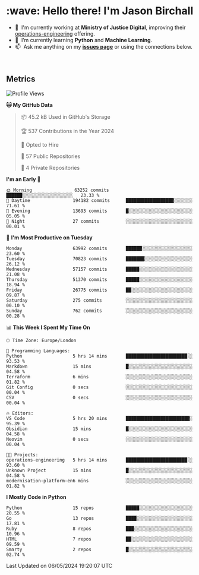 <h1 align="left" id="jason-title">:wave: Hello there! I'm Jason Birchall</h1>

- :office: &nbsp;I'm currently working at **Ministry of Justice Digital**, improving their [operations-engineering](https://github.com/ministryofjustice/operations-engineering) offering.
- :seedling: &nbsp;I’m currently learning **Python** and **Machine Learning**.
- :mailbox: &nbsp;Ask me anything on my **[issues page]** or using the connections below.


<br>


<h2>Metrics</h2>

<!--START_SECTION:waka-->
![Profile Views](http://img.shields.io/badge/Profile%20Views-8-blue)

**🐱 My GitHub Data** 

> 📦 45.2 kB Used in GitHub's Storage 
 > 
> 🏆 537 Contributions in the Year 2024
 > 
> 💼 Opted to Hire
 > 
> 📜 57 Public Repositories 
 > 
> 🔑 4 Private Repositories 
 > 
**I'm an Early 🐤** 

```text
🌞 Morning                63252 commits       ██████░░░░░░░░░░░░░░░░░░░   23.33 % 
🌆 Daytime                194182 commits      ██████████████████░░░░░░░   71.61 % 
🌃 Evening                13693 commits       █░░░░░░░░░░░░░░░░░░░░░░░░   05.05 % 
🌙 Night                  27 commits          ░░░░░░░░░░░░░░░░░░░░░░░░░   00.01 % 
```
📅 **I'm Most Productive on Tuesday** 

```text
Monday                   63992 commits       ██████░░░░░░░░░░░░░░░░░░░   23.60 % 
Tuesday                  70823 commits       ███████░░░░░░░░░░░░░░░░░░   26.12 % 
Wednesday                57157 commits       █████░░░░░░░░░░░░░░░░░░░░   21.08 % 
Thursday                 51370 commits       █████░░░░░░░░░░░░░░░░░░░░   18.94 % 
Friday                   26775 commits       ██░░░░░░░░░░░░░░░░░░░░░░░   09.87 % 
Saturday                 275 commits         ░░░░░░░░░░░░░░░░░░░░░░░░░   00.10 % 
Sunday                   762 commits         ░░░░░░░░░░░░░░░░░░░░░░░░░   00.28 % 
```


📊 **This Week I Spent My Time On** 

```text
🕑︎ Time Zone: Europe/London

💬 Programming Languages: 
Python                   5 hrs 14 mins       ███████████████████████░░   93.53 % 
Markdown                 15 mins             █░░░░░░░░░░░░░░░░░░░░░░░░   04.58 % 
Terraform                6 mins              ░░░░░░░░░░░░░░░░░░░░░░░░░   01.82 % 
Git Config               0 secs              ░░░░░░░░░░░░░░░░░░░░░░░░░   00.04 % 
CSV                      0 secs              ░░░░░░░░░░░░░░░░░░░░░░░░░   00.04 % 

🔥 Editors: 
VS Code                  5 hrs 20 mins       ████████████████████████░   95.39 % 
Obsidian                 15 mins             █░░░░░░░░░░░░░░░░░░░░░░░░   04.58 % 
Neovim                   0 secs              ░░░░░░░░░░░░░░░░░░░░░░░░░   00.04 % 

🐱‍💻 Projects: 
operations-engineering   5 hrs 14 mins       ███████████████████████░░   93.60 % 
Unknown Project          15 mins             █░░░░░░░░░░░░░░░░░░░░░░░░   04.58 % 
modernisation-platform-en6 mins              ░░░░░░░░░░░░░░░░░░░░░░░░░   01.82 % 
```

**I Mostly Code in Python** 

```text
Python                   15 repos            █████░░░░░░░░░░░░░░░░░░░░   20.55 % 
Go                       13 repos            ████░░░░░░░░░░░░░░░░░░░░░   17.81 % 
Ruby                     8 repos             ███░░░░░░░░░░░░░░░░░░░░░░   10.96 % 
HTML                     7 repos             ██░░░░░░░░░░░░░░░░░░░░░░░   09.59 % 
Smarty                   2 repos             █░░░░░░░░░░░░░░░░░░░░░░░░   02.74 % 
```




 Last Updated on 06/05/2024 19:20:07 UTC
<!--END_SECTION:waka-->

<!-- links -->

[issues page]: https://github.com/jasonBirchall/jasonBirchall/issues "jasonBirchall/issues"
